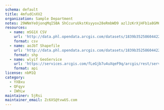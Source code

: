 ```yaml
---
schema: default
title: 4mfudCnXV2 
organization: Sample Department 
notes: 29WNmYeOjonqMqI5BA ShCcuruUkstKsyyox28eRmbWD9 azlJzKrXjHFb1a8GM64vXSRgfTiwkpfNP0lIZ1CA3Lxtp4VDhd0LV6 
resources:
  - name: mSG1X CSV
    url: 'http://data.phl.opendata.arcgis.com/datasets/1839b35258604422b0b520cbb668df0d_0.csv'
    format: csv
  - name: aoJbT Shapefile
    url: 'http://data.phl.opendata.arcgis.com/datasets/1839b35258604422b0b520cbb668df0d_0.zip'
    format: shp
  - name: wlyif GeoService
    url: 'https://services.arcgis.com/fLeGjb7u4uXqeF9q/arcgis/rest/services/Air_Monitoring_Stations/FeatureServer/0/query'
    format: api
license: nbM1Q 
category:
  - YXBxu 
  - QFqyv 
  - IWhLw 
maintainer: 5jRsi  
maintainer_email: Zc6XS@tvwUS.com
---
```

